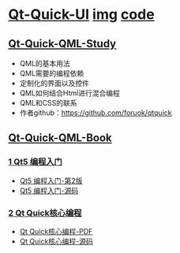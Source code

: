 # [Qt-Quick-UI](./)  [img](./02-Qt-Quick-QML-study/img/)  [code](./03-Qt-Quick-QML-code)   
## [Qt-Quick-QML-Study](./02-Qt-Quick-QML-study/)

- QML的基本用法    
- QML需要的编程依赖   
- 定制化的界面以及控件  
- QML如何结合Html进行混合编程    
- QML和CSS的联系  
- 作者github：https://github.com/foruok/qtquick    

## [Qt-Quick-QML-Book](./01-Qt-Quick-QML-book/)   
### [1 Qt5 编程入门](./01-Qt-Quick-QML-book/01-Qt5-Introduction-to-programming)      
- [Qt5 编程入门-第2版](./01-Qt-Quick-QML-book/01-Qt5-Introduction-to-programming/01-book)    
- [Qt5 编程入门-源码](./01-Qt-Quick-QML-book/01-Qt5-Introduction-to-programming/02-src/)  
### [2 Qt Quick核心编程](./1-Qt-Quick-QML-book/02-Qt-Quick-Core-programming)   
- [Qt Quick核心编程-PDF](./1-Qt-Quick-QML-book/02-Qt-Quick-Core-programming/01-book/01-Qt-Quick核心编程.pdf)    
- [Qt Quick核心编程-源码](./1-Qt-Quick-QML-book/02-Qt-Quick-Core-programming/02-src/)   







